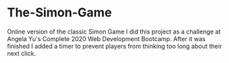 # The-Simon-Game
Online version of the classic Simon Game
I did this project as a challenge at Angela Yu's Complete 2020 Web Development Bootcamp. After it was finished I added a timer to prevent players from thinking too long about their next click.
